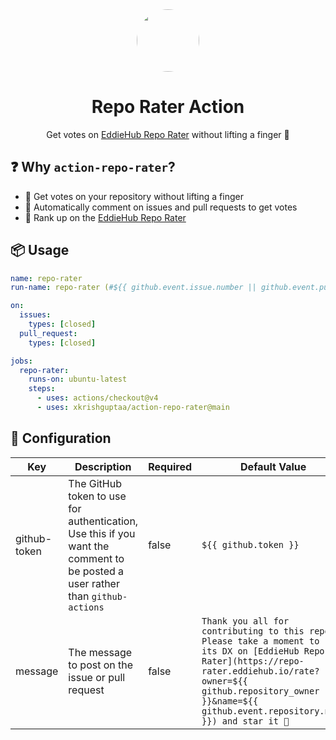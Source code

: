 <div align="center">
  <img src="https://github.com/EddieHubCommunity.png" height="100px" width="100px" style="border-radius: 100%;" />
  <br />
  <h1>Repo Rater Action</h1>
  <p>Get votes on <a href="https://repo-rater.eddiehub.io">EddieHub Repo Rater</a> without lifting a finger 🌟</p>
</div>

## ❓ Why `action-repo-rater`?

- 🍭 Get votes on your repository without lifting a finger
- 🐙 Automatically comment on issues and pull requests to get votes
- 🤖 Rank up on the [EddieHub Repo Rater](https://repo-rater.eddiehub.io)

## 📦 Usage

```yml
name: repo-rater
run-name: repo-rater (#${{ github.event.issue.number || github.event.pull_request.number }})

on:
  issues:
    types: [closed]
  pull_request:
    types: [closed]

jobs:
  repo-rater:
    runs-on: ubuntu-latest
    steps:
      - uses: actions/checkout@v4
      - uses: xkrishguptaa/action-repo-rater@main
```

## 📝 Configuration

| Key               | Description                                                                 | Required | Default Value |
| ----------------- | --------------------------------------------------------------------------- | -------- | ------------- |
| github-token      | The GitHub token to use for authentication, Use this if you want the comment to be posted a user rather than `github-actions` | false | `${{ github.token }}` |
| message           | The message to post on the issue or pull request                              | false    | `Thank you all for contributing to this repo! Please take a moment to rate its DX on [EddieHub Repo Rater](https://repo-rater.eddiehub.io/rate?owner=${{ github.repository_owner }}&name=${{ github.event.repository.name }}) and star it 💓` |
